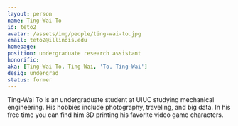 ```yaml
---
layout: person
name: Ting-Wai To
id: teto2
avatar: /assets/img/people/ting-wai-to.jpg
email: teto2@illinois.edu
homepage: 
position: undergraduate research assistant
honorific: 
aka: [Ting-Wai To, Ting-Wai, 'To, Ting-Wai']
desig: undergrad
status: former
---
```


Ting-Wai To is an undergraduate student at UIUC studying mechanical
engineering. His hobbies include photography, traveling, and big data.
In his free time you can find him 3D printing his favorite video game
characters.
